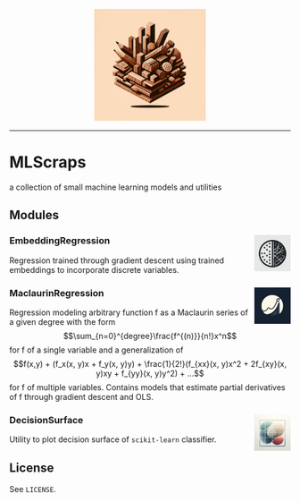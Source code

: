 <p align="center"><img src="https://github.com/nathanbronson/MLScraps/blob/main/logo.jpg?raw=true" alt="logo" width="200"/></p>

_____
# MLScraps
a collection of small machine learning models and utilities

## Modules

### EmbeddingRegression <img align="right" src="https://github.com/nathanbronson/MLScraps/blob/main/EmbeddingRegression/logo.jpg?raw=true" alt="logo" width="65"/>
Regression trained through gradient descent using trained embeddings to incorporate discrete variables.

### MaclaurinRegression <img align="right" src="https://github.com/nathanbronson/MLScraps/blob/main/MaclaurinRegression/logo.jpg?raw=true" alt="logo" width="65"/>
Regression modeling arbitrary function f as a Maclaurin series of a given degree with the form $$\sum_{n=0}^{degree}\frac{f^{(n)}}{n!}x^n$$ for f of a single variable and a generalization of $$f(x,y) + (f_x(x, y)x + f_y(x, y)y) + \frac{1}{2!}(f_{xx}(x, y)x^2 + 2f_{xy}(x, y)xy + f_{yy}(x, y)y^2) + ...$$ for f of multiple variables. Contains models that estimate partial derivatives of f through gradient descent and OLS. 

### DecisionSurface <img align="right" src="https://github.com/nathanbronson/MLScraps/blob/main/DecisionSurface/logo.jpg?raw=true" alt="logo" width="65"/>
Utility to plot decision surface of `scikit-learn` classifier.

## License
See `LICENSE`.
